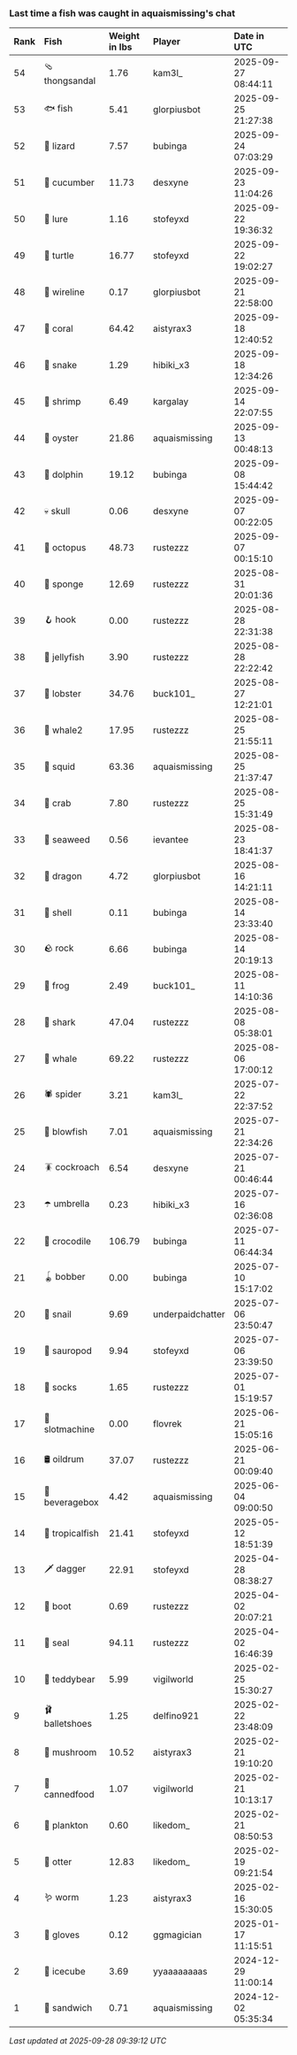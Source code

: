 ### Last time a fish was caught in aquaismissing's chat

| Rank | Fish            | Weight in lbs | Player           | Date in UTC         |
|:-----|:----------------|:--------------|:-----------------|:--------------------|
| 54   | 🩴 thongsandal  | 1.76          | kam3l_           | 2025-09-27 08:44:11 |
| 53   | 🐟 fish         | 5.41          | glorpiusbot      | 2025-09-25 21:27:38 |
| 52   | 🦎 lizard       | 7.57          | bubinga          | 2025-09-24 07:03:29 |
| 51   | 🥒 cucumber     | 11.73         | desxyne          | 2025-09-23 11:04:26 |
| 50   | 🎏 lure         | 1.16          | stofeyxd         | 2025-09-22 19:36:32 |
| 49   | 🐢 turtle       | 16.77         | stofeyxd         | 2025-09-22 19:02:27 |
| 48   | 🧵 wireline     | 0.17          | glorpiusbot      | 2025-09-21 22:58:00 |
| 47   | 🪸 coral        | 64.42         | aistyrax3        | 2025-09-18 12:40:52 |
| 46   | 🐍 snake        | 1.29          | hibiki_x3        | 2025-09-18 12:34:26 |
| 45   | 🦐 shrimp       | 6.49          | kargalay         | 2025-09-14 22:07:55 |
| 44   | 🦪 oyster       | 21.86         | aquaismissing    | 2025-09-13 00:48:13 |
| 43   | 🐬 dolphin      | 19.12         | bubinga          | 2025-09-08 15:44:42 |
| 42   | 💀 skull        | 0.06          | desxyne          | 2025-09-07 00:22:05 |
| 41   | 🐙 octopus      | 48.73         | rustezzz         | 2025-09-07 00:15:10 |
| 40   | 🧽 sponge       | 12.69         | rustezzz         | 2025-08-31 20:01:36 |
| 39   | 🪝 hook         | 0.00          | rustezzz         | 2025-08-28 22:31:38 |
| 38   | 🪼 jellyfish    | 3.90          | rustezzz         | 2025-08-28 22:22:42 |
| 37   | 🦞 lobster      | 34.76         | buck101_         | 2025-08-27 12:21:01 |
| 36   | 🐋 whale2       | 17.95         | rustezzz         | 2025-08-25 21:55:11 |
| 35   | 🦑 squid        | 63.36         | aquaismissing    | 2025-08-25 21:37:47 |
| 34   | 🦀 crab         | 7.80          | rustezzz         | 2025-08-25 15:31:49 |
| 33   | 🌿 seaweed      | 0.56          | ievantee         | 2025-08-23 18:41:37 |
| 32   | 🐉 dragon       | 4.72          | glorpiusbot      | 2025-08-16 14:21:11 |
| 31   | 🐚 shell        | 0.11          | bubinga          | 2025-08-14 23:33:40 |
| 30   | 🪨 rock         | 6.66          | bubinga          | 2025-08-14 20:19:13 |
| 29   | 🐸 frog         | 2.49          | buck101_         | 2025-08-11 14:10:36 |
| 28   | 🦈 shark        | 47.04         | rustezzz         | 2025-08-08 05:38:01 |
| 27   | 🐳 whale        | 69.22         | rustezzz         | 2025-08-06 17:00:12 |
| 26   | 🕷️ spider        | 3.21          | kam3l_           | 2025-07-22 22:37:52 |
| 25   | 🐡 blowfish     | 7.01          | aquaismissing    | 2025-07-21 22:34:26 |
| 24   | 🪳 cockroach    | 6.54          | desxyne          | 2025-07-21 00:46:44 |
| 23   | ☂️ umbrella      | 0.23          | hibiki_x3        | 2025-07-16 02:36:08 |
| 22   | 🐊 crocodile    | 106.79        | bubinga          | 2025-07-11 06:44:34 |
| 21   | 🪀 bobber       | 0.00          | bubinga          | 2025-07-10 15:17:02 |
| 20   | 🐌 snail        | 9.69          | underpaidchatter | 2025-07-06 23:50:47 |
| 19   | 🦕 sauropod     | 9.94          | stofeyxd         | 2025-07-06 23:39:50 |
| 18   | 🧦 socks        | 1.65          | rustezzz         | 2025-07-01 15:19:57 |
| 17   | 🎰 slotmachine  | 0.00          | flovrek          | 2025-06-21 15:05:16 |
| 16   | 🛢️ oildrum       | 37.07         | rustezzz         | 2025-06-21 00:09:40 |
| 15   | 🧃 beveragebox  | 4.42          | aquaismissing    | 2025-06-04 09:00:50 |
| 14   | 🐠 tropicalfish | 21.41         | stofeyxd         | 2025-05-12 18:51:39 |
| 13   | 🗡️ dagger        | 22.91         | stofeyxd         | 2025-04-28 08:38:27 |
| 12   | 👢 boot         | 0.69          | rustezzz         | 2025-04-02 20:07:21 |
| 11   | 🦭 seal         | 94.11         | rustezzz         | 2025-04-02 16:46:39 |
| 10   | 🧸 teddybear    | 5.99          | vigilworld       | 2025-02-25 15:30:27 |
| 9    | 🩰 balletshoes  | 1.25          | delfino921       | 2025-02-22 23:48:09 |
| 8    | 🍄 mushroom     | 10.52         | aistyrax3        | 2025-02-21 19:10:20 |
| 7    | 🥫 cannedfood   | 1.07          | vigilworld       | 2025-02-21 10:13:17 |
| 6    | 🦠 plankton     | 0.60          | likedom_         | 2025-02-21 08:50:53 |
| 5    | 🦦 otter        | 12.83         | likedom_         | 2025-02-19 09:21:54 |
| 4    | 🪱 worm         | 1.23          | aistyrax3        | 2025-02-16 15:30:05 |
| 3    | 🧤 gloves       | 0.12          | ggmagician       | 2025-01-17 11:15:51 |
| 2    | 🧊 icecube      | 3.69          | yyaaaaaaaas      | 2024-12-29 11:00:14 |
| 1    | 🥪 sandwich     | 0.71          | aquaismissing    | 2024-12-02 05:35:34 |

_Last updated at 2025-09-28 09:39:12 UTC_